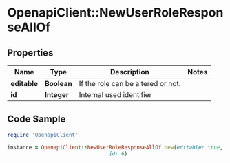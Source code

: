 # OpenapiClient::NewUserRoleResponseAllOf

## Properties

Name | Type | Description | Notes
------------ | ------------- | ------------- | -------------
**editable** | **Boolean** | If the role can be altered or not. | 
**id** | **Integer** | Internal used identifier | 

## Code Sample

```ruby
require 'OpenapiClient'

instance = OpenapiClient::NewUserRoleResponseAllOf.new(editable: true,
                                 id: 6)
```


